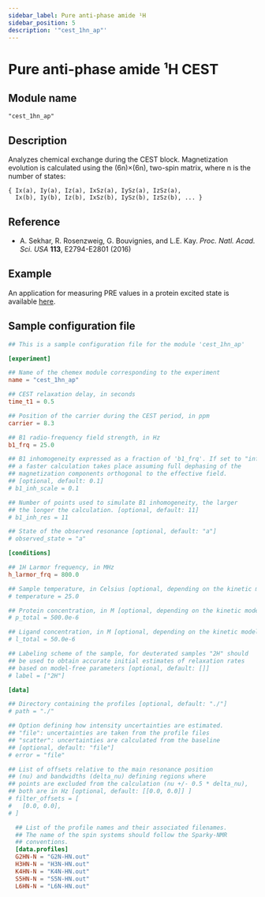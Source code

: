 ```yaml
---
sidebar_label: Pure anti-phase amide ¹H
sidebar_position: 5
description: '"cest_1hn_ap"'
---
```


# Pure anti-phase amide ¹H CEST

## Module name

`"cest_1hn_ap"`

## Description

Analyzes chemical exchange during the CEST block. Magnetization evolution is
calculated using the (6n)×(6n), two-spin matrix, where n is the number of
states:

    { Ix(a), Iy(a), Iz(a), IxSz(a), IySz(a), IzSz(a),
      Ix(b), Iy(b), Iz(b), IxSz(b), IySz(b), IzSz(b), ... }

## Reference

- A. Sekhar, R. Rosenzweig, G. Bouvignies, and L.E. Kay. _Proc. Natl. Acad. Sci.
  USA_ **113**, E2794-E2801 (2016)

## Example

An application for measuring PRE values in a protein excited state is available
[here](https://github.com/gbouvignies/chemex/tree/master/examples/Experiments/CEST_1HN_AP/).

## Sample configuration file

```toml title="experiment.toml"
## This is a sample configuration file for the module 'cest_1hn_ap'

[experiment]

## Name of the chemex module corresponding to the experiment
name = "cest_1hn_ap"

## CEST relaxation delay, in seconds
time_t1 = 0.5

## Position of the carrier during the CEST period, in ppm
carrier = 8.3

## B1 radio-frequency field strength, in Hz
b1_frq = 25.0

## B1 inhomogeneity expressed as a fraction of 'b1_frq'. If set to "inf",
## a faster calculation takes place assuming full dephasing of the
## magnetization components orthogonal to the effective field.
## [optional, default: 0.1]
# b1_inh_scale = 0.1

## Number of points used to simulate B1 inhomogeneity, the larger
## the longer the calculation. [optional, default: 11]
# b1_inh_res = 11

## State of the observed resonance [optional, default: "a"]
# observed_state = "a"

[conditions]

## 1H Larmor frequency, in MHz
h_larmor_frq = 800.0

## Sample temperature, in Celsius [optional, depending on the kinetic model]
# temperature = 25.0

## Protein concentration, in M [optional, depending on the kinetic model]
# p_total = 500.0e-6

## Ligand concentration, in M [optional, depending on the kinetic model]
# l_total = 50.0e-6

## Labeling scheme of the sample, for deuterated samples "2H" should
## be used to obtain accurate initial estimates of relaxation rates
## based on model-free parameters [optional, default: []]
# label = ["2H"]

[data]

## Directory containing the profiles [optional, default: "./"]
# path = "./"

## Option defining how intensity uncertainties are estimated.
## "file": uncertainties are taken from the profile files
## "scatter": uncertainties are calculated from the baseline
## [optional, default: "file"]
# error = "file"

## List of offsets relative to the main resonance position
## (nu) and bandwidths (delta_nu) defining regions where
## points are excluded from the calculation (nu +/- 0.5 * delta_nu),
## both are in Hz [optional, default: [[0.0, 0.0]] ]
# filter_offsets = [
#   [0.0, 0.0],
# ]

  ## List of the profile names and their associated filenames.
  ## The name of the spin systems should follow the Sparky-NMR
  ## conventions.
  [data.profiles]
  G2HN-N = "G2N-HN.out"
  H3HN-N = "H3N-HN.out"
  K4HN-N = "K4N-HN.out"
  S5HN-N = "S5N-HN.out"
  L6HN-N = "L6N-HN.out"
```
